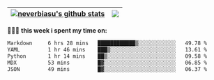 | <a href="https://github.com/neverbiasu"><img align="center" src="https://github-readme-stats.vercel.app/api?username=neverbiasu&theme=dracula&show_icons=true&hide_border=true&count_private=true" alt="neverbiasu's github stats" /></a> | <a href="https://github.com/neverbiasu"><img align="center" src="https://github-readme-stats.vercel.app/api/top-langs/?username=neverbiasu&theme=dracula&show_icons=true&hide_border=true&layout=compact" /></a> |
| ------------- | ------------- |

👨🏾‍💻 **this week i spent my time on:**
<!--START_SECTION:waka-->

```txt
Markdown     6 hrs 28 mins   ████████████▒░░░░░░░░░░░░   49.78 %
YAML         1 hr 46 mins    ███▒░░░░░░░░░░░░░░░░░░░░░   13.61 %
Python       1 hr 14 mins    ██▒░░░░░░░░░░░░░░░░░░░░░░   09.58 %
MDX          53 mins         █▓░░░░░░░░░░░░░░░░░░░░░░░   06.85 %
JSON         49 mins         █▓░░░░░░░░░░░░░░░░░░░░░░░   06.37 %
```

<!--END_SECTION:waka-->
